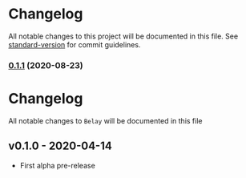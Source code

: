 # Changelog

All notable changes to this project will be documented in this file. See [standard-version](https://github.com/conventional-changelog/standard-version) for commit guidelines.

### [0.1.1](https://github.com/ShabuShabu/Belay/compare/v0.1.0...v0.1.1) (2020-08-23)

# Changelog

All notable changes to `Belay` will be documented in this file

## v0.1.0 - 2020-04-14

- First alpha pre-release
